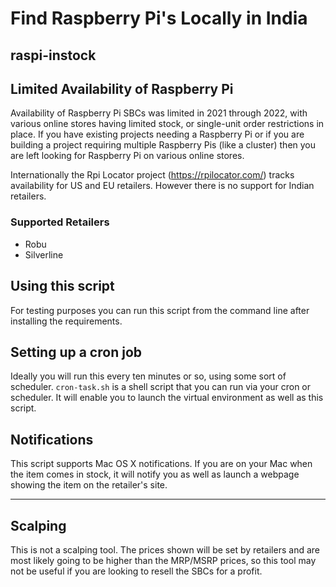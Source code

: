 # Find Raspberry Pi's Locally in India
## raspi-instock

## Limited Availability of Raspberry Pi

Availability of Raspberry Pi SBCs was limited in 2021 through 2022, with various online stores having limited stock, or single-unit order restrictions in place. If you have existing projects needing a Raspberry Pi or if you are building a project requiring multiple Raspberry Pis (like a cluster) then you are left looking for Raspberry Pi on various online stores. 

Internationally the Rpi Locator project (https://rpilocator.com/) tracks availability for US and EU retailers. However there is no support for Indian retailers.

### Supported Retailers

- Robu
- Silverline

## Using this script

For testing purposes you can run this script from the command line after installing the requirements.

## Setting up a cron job

Ideally you will run this every ten minutes or so, using some sort of scheduler. `cron-task.sh` is a shell script that you can run via your cron or scheduler. It will enable you to launch the virtual environment as well as this script.

## Notifications

This script supports Mac OS X notifications. If you are on your Mac when the item comes in stock, it will notify you as well as launch a webpage showing the item on the retailer's site.

---

## Scalping

This is not a scalping tool. The prices shown will be set by retailers and are most likely going to be higher than the MRP/MSRP prices, so this tool may not be useful if you are looking to resell the SBCs for a profit.
